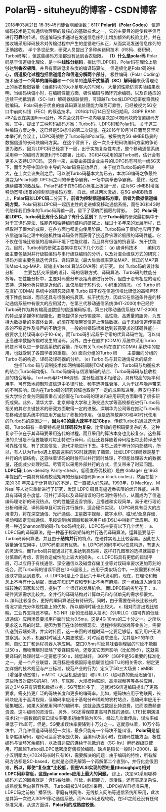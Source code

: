 # Polar码 - situheyu的博客 - CSDN博客
2018年03月21日 16:35:45[司徒合羽](https://me.csdn.net/situheyu)阅读数：6117
**Polar码（Polar Codes）**
信道编码技术是无线通信物理层的最核心的基础技术之一，它的主要目的是使数字信号进行**可靠**的传递。信道编码技术通过在发送信息序列上增加额外的校验比特，并在接收端采用译码技术对传输过程中产生的差错进行纠正，从而实现发送信息序列的正确接收。
半个多世纪来，研究人员提出了多种纠错码技术（RS码、卷积码、Turbo码等），但这些编码方法都没有达到香农极限。
**（1）什么是polar码**
Polar码基于信道极化理论，是一种**线性分组码**，相比于LDPC码，Polar码在理论上能够达到**香农极限**。并且有着较低复杂度的编译码算法。
信道极化是Polar码的核心，**信道极化过程包括信道组合和信道分解两个部分**。
极性编码（Polar Coding）技术通过一个**简单的编码器**和一个简单的**连续干扰抵消（SC）解码器**来获得理论上的香农极限容量（当编码块的大小足够大的时候）。
大量的性能仿真实验结果表明，当编码块偏小时，在编码性能方面，极性编码与循环冗余编码，以及自适应的连续干扰抵消表（SC-list）解码器级联使用，可超越Turbo或LDPC低密度奇偶校验编码。
Polar码由于优良的编译码算法处理能力和高可靠性，已经被视为5G空口中前向纠错（FEC）的候选技术。
2016年11月14日至18日期间，3GPP RAN1 #87会议在美国Reno召开，本次会议其中一项内容是决定5G短码块的信道编码方案，其中，提出了三种短码编码方案：Turbo码、LDPC码和Polar码。
关于这三种编码方案之争，这已经是5G标准的第二次较量。在2016年10月14日葡萄牙里斯本举行的会议上，LDPC码战胜了Turbo码和Polar码，被采纳为5G eMBB场景的数据信道的长码块编码方案。
在这个背景下，这一次关于短码块编码方案的争论更为激烈。因为LDPC码已经拿下一局，出于实施复杂性考虑，整个移动通信系统采用单一的编码方案更利于5G部署，比如，3G和4G采用的是Turbo码，估计会有更多人支持LDPC码。
这样一来，主要由美国企业主导的LDPC码有可能一统5G天下，而华为等中国企业主导的Polar码将前功尽弃。
由于抛弃Turbo码的呼声较大，在上次会议失利之后，可以说Turbo码基本大势已去，本次5G编码之争最终演变为Polar码和LDPC码之间的拳击争霸赛，一场中美拳击争霸赛。
最终，经过连续熬夜的激战后，Polar码终于在5G核心标准上扳回一局，成为5G eMBB(增强移动宽带)场景的控制信道编码方案。
自此，经过两次激战，在5G eMBB场景上，**Polar码**和**LDPC码**二分天下，**前者为控制信道编码方案，后者为数据信道编码方案**。Polar码和LDPC码一起历史性的走进蜂窝移动通信系统，而在3G和4G时代陪伴我们多年的Turbo码再输一局，留下了落魄而孤寂的背影。
**（2）Polar码和LDPC、turbo码比有什么优点？有什么区别？**
对于**Turbo码**的研究最初集中于对于其译码算法、性能界和独特编码结构的研究上，经过十多年来的发展历程，已经取得了很大的成果，在各方面也都走向使用阶段。Turbo码由于很好地应用了香农信道编码定理中的随机性编译码条件而获得了接近香农理论极限的译码性能。它不仅在信噪比较低的高噪声环境下性能优越，而且具有很强的抗衰落、抗干扰能力。目前，Turbo码的研究主要集中在以下几个方面：
(a) 编译码技术
　　编码方面主要包括对并行级联编码与串行级联编码的分析，以及对混合级联方式的研究；译码方面主要包括迭代译码、译码算法（最大后验概率算法MAP、修正的MAP算法Max-Log-MAP、软输出Viterbi 算法SOVA等）的研究。
(b) Turbo码的设计和分析
　　主要包括交织器的设计、码的级联方式、译码算法、Turbo码的性能分析等。在性能分析中，主要对码重分布及距离谱进行分析，但由于没有相应的理论支持，这种分析只能是近似的，且仅局限于短码长、小码重的情况。
(c) Turbo 码在直扩(CDMA) 系统中的研究及应用
Turbo 码不仅在信道信噪比很低的高噪声环境下性能优越，而且还具有很强的抗衰落、抗干扰能力，因此它在信道条件差的移动通信系统中有很大的应用潜力，在第三代移动通信系统(IMT-2000)中己经将Turbo码作为其传输高速数据的信道编码标准。第三代移动通信系统(IMT-2000)的特点是多媒体和智能化，要能提供多元传输速率、高性能、高质量的服务，为支持大数据量的多媒体业务，必须在布限带宽信道上传输数据。由于无线信道传输媒质的不稳定性及噪声的不确定性，一般的纠错码很难达到较高要求的译码性能(一般要求比特误码率小于10-6e)，而Turbo码引起超乎寻常的优异译码性能，可以纠正高速率数据传输时发生的误码。另外，由于在直扩(CDMA) 系统中采用Turbo 码技术可以进一步提高系统的容量，所以有关Turbo码在直扩(CDMA) 系统中的应用，也就受到了各国学者的重视。
(d) 面向分组的Turbo 码
　　主要面向分组的Turbo 码的构造、译码及译码器的分析。
(e) Turbo 码与其它通信技术的结合
　　包括Turbo 码与调制技术(如网格编码调制TCM)的结合、Turbo码与均衡技术的结合(Turbo码均衡)、Turbo码编码与信源编码的结合、Turbo码译码与接收检测的结合等等。Turbo码与OFDM调制、差分检测技术相结合，具有较高的频率利用率，可有效地抑制短波信道中多径时延、频率选择性衰落、人为干扰与噪声带来的不利影响。国内在Turbo码的研究领域也取得了一定的成果和进展，西安电子科技大学综合业务网国家重点试验室在Turbo码的理论和应用研究方面取得了很多研究成果。此外，清华大学、北京邮电大学和上海交通大学等高校都在进行Turbo码相关的其它关键技术的研究方面取得一定的进展。深圳华为公司等在推动Turbo码在移动通信系统中的应用方面起了积极的作用。
但是选择放弃3G和4G时代使用的Turbo码的原因之一，**因为4G的最大速率不过1Gbps**，传统Turbo码通过迭代译码，Turbo码有一重要特点是其**译码较为复杂**，比常规的卷积码要复杂的多，这种复杂不仅在于其译码要采用迭代的过程，而且采用的算法本身也比较复杂。这些算法的关键是不但要能够对每比特进行译码，而且还要伴随着译码给出每比特译出的可靠性信息，有了这些信息，迭代才能进行下去。本质上源于串行的内部结构，所以，有人认为Turbo遇上更高速率的5G时就遇到了瓶颈。比如LDPC译码器是基于并行的内部结构，这意味着译码的时候可以并行同时处理，不但能处理较大的数据量，还能减少处理时延。尽管可以采用外部并行的方式，但又带来了时延问题。
**LDPC码**( Low-density Parity-check，低密度奇偶校验）是由 Gallager 在1963 年提出的一类具有稀疏校验矩阵的分组纠错码(linear block codes)，然而在接下来的 30 年来由于计算能力的不足，它一直被人们忽视。1993年，D MacKay、M Neal 等人对它重新进行了研究，发现 LDPC 码具有逼近香农限的优异性能。并且具有译码复杂度低、可并行译码以及译码错误的可检测性等特点，从而成为了信道编码理论新的研究热点。它的性能逼近香农限，且描述和实现简单，易于进行理论分析和研究，译码简单且可实行并行操作，适合硬件实现。
LDPC码具有巨大的应用潜力，将在深空通信、光纤通信、卫星数字视频、数字水印、磁/光/全息存储、移动和固定无线通信、电缆调制/解调器和数字用户线(DSL)中得到广泛应用。
和另一种近Shannon限的码-Turbo码相比较，LDPC码主要有以下几个优势：
a. LDPC码的译码算法，是一种基于稀疏矩阵的并行迭代译码算法，运算量要低于Turbo码译码算法，并且由于**结构并行**的特点，在硬件实现上比较容易。因此在大容量通信应用中，LDPC码更具有优势。
b. LDPC码的码率可以任意构造，有更大的灵活性。而Turbo码只能通过打孔来达到高码率，这样打孔图案的选择就需要十分慎重的考虑，否则会造成性能上较大的损失。
c. LDPC码具有更低的错误平层，可以应用于有线通信、深空通信以及磁盘存储工业等对误码率要求更加苛刻的场合。而Turbo码的错误平层在10-6量级上，应用于类似场合中，一般需要和外码级联才能达到要求。
d. LDPC码是上个世纪六十年代发明的，现在，在理论和概念上不再有什么秘密，因此在知识产权和专利上不再有麻烦。这一点给进入通信领域较晚的国家和公司，提供了一个很好的发展机会。
而LDPC码的劣势在于：
a. 硬件资源需求比较大。全并行的译码结构对计算单元和存储单元的需求都很大。
b. 编码比较复杂，更好的编码算法还有待研究。同时，由于需要在码长比较长的情况才能充分体现性能上的优势，所以编码时延也比较大。
c. 相对而言出现比较晚，工业界支持还不够。
5G NR（新的无线接入技术）的URLLC（超可靠的低延迟通信）应用场景要求用户面时延为0.5ms，这是4G 10ms的二十分之一。之所以要求这么高的时延，是因为我们在体验增强现实、远程控制和游戏等业务时，需要传送到云端处理，并实时传回，这一来回的过程时延一定要足够低，低到用户无法觉察到。另外，机器对时延比人类更敏感，对时延要求更高，尤其是5G的车联网、自动工厂和远程机器人等应用。
空口0.5ms时延意味着物理层的时延不能超过50 s，而物理层时延除了受译码影响，还受其它因素影响（比如同步），这就需要译码的处理时延一定要低于50 s，越低越好。
3GPP（3GPP是5G重要的标准化之一，是一个产业联盟，其目标是根据国际电信联盟组织ITU的相关需求，制定更加详细的技术规范与产业标准，规范产业的行为）定义了5G三大场景：eMBB（增强移动宽带），mMTC（大型机型通信）和URLLC（超可靠的低延迟通信），这些场景对应5G的AR、VR、车联网、大规模物联网、高清视频等等各种应用，较之3/4G只有语音和数据业务，5G可繁忙多了。
这就对5G信道编码提出了更高要求，需支持更广泛的码块长度和更多的编码率。比如，短码块应用于物联网，长码块应用于高清视频，低编码率应用于基站分布稀疏的农村站点，高编码率应用于密集城区。如果大家都用同样的编码率，这就会造成数据比特浪费，进而浪费频谱资源，这叫编码的灵活性。
另外，5G还得保障更高可靠性的通信。LTE(长期演进技术)对一般数据的空口误块率要求初始传输为10%，经过几次重传后，误块率如果低于1%即可。但是，5G要求误块率要降到十万分之一。这就意味着，10万个码块中，只允许信道译码器犯一次错，最多只能有一个码块不能纠错。
**Polar码**是低复杂度编解码，理论可达香农限是优势。当编码块偏小时，在编码性能方面，极性编码与循环冗余编码，以及自适应的连续干扰抵消表（SC-list）解码器级联使用，可超越Turbo或LDPC低密度奇偶校验编码。缺点是码长一般时(<2000)，最小汉明距太小(1024码长时只有16)，需要解决的问题：由于编码的特性，所有解码方法都是SC-based，也就是必须先解第一个再解第二个直到n，并行化会很困难，**所以，即使“复杂度“比较低，但是VLSI实现的吞吐量(throughput)相对LDPC码非常低，这是polar codes应用上最大的问题。**
综上，决定5G采用哪种编码方式的因素就是：译码吞吐量、时延、纠错能力、灵活性，还有实施复杂性、成熟度和后向兼容性等。
Turbo码被3/4G标准采用，LDPC被WiFi标准采用，LDPC码之前被广播系统、家庭有线网络、无线接入网络等通信系统所采用，此次是其第一次进入3GPP移动通信系统。而Polar码出现较晚，在5G之前还没有任何标准采用。从这方面讲，**Polar码的成熟度较低**。
